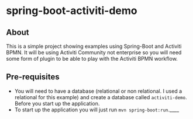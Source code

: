# spring-boot-activiti-demo

## About

This is a simple project showing examples using Spring-Boot and Activiti BPMN. It will be using Activiti Community not 
enterprise so you will need some form of plugin to be able to play with the Activiti BPMN workflow.

## Pre-requisites

* You will need to have a database (relational or non relational. I used a relational for this example)
and create a database called `activiti-demo`. Before you start up the application.
* To start up the  application you will just run `mvn spring-boot:run`.____